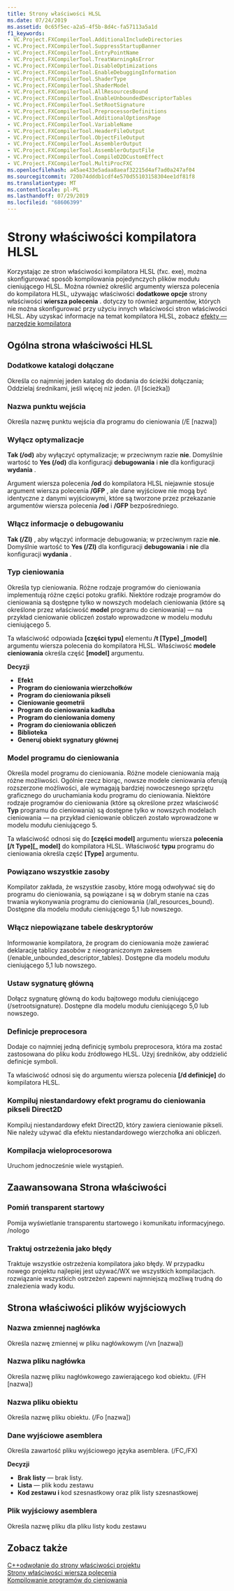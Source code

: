 ```yaml
---
title: Strony właściwości HLSL
ms.date: 07/24/2019
ms.assetid: 0c65f5ec-a2a5-4f5b-8d4c-fa57113a5a1d
f1_keywords:
- VC.Project.FXCompilerTool.AdditionalIncludeDirectories
- VC.Project.FXCompilerTool.SuppressStartupBanner
- VC.Project.FXCompilerTool.EntryPointName
- VC.Project.FXCompilerTool.TreatWarningAsError
- VC.Project.FXCompilerTool.DisableOptimizations
- VC.Project.FXCompilerTool.EnableDebuggingInformation
- VC.Project.FXCompilerTool.ShaderType
- VC.Project.FXCompilerTool.ShaderModel
- VC.Project.FXCompilerTool.AllResourcesBound
- VC.Project.FXCompilerTool.EnableUnboundedDescriptorTables
- VC.Project.FXCompilerTool.SetRootSignature
- VC.Project.FXCompilerTool.PreprocessorDefinitions
- VC.Project.FXCompilerTool.AdditionalOptionsPage
- VC.Project.FXCompilerTool.VariableName
- VC.Project.FXCompilerTool.HeaderFileOutput
- VC.Project.FXCompilerTool.ObjectFileOutput
- VC.Project.FXCompilerTool.AssemblerOutput
- VC.Project.FXCompilerTool.AssemblerOutputFile
- VC.Project.FXCompilerTool.CompileD2DCustomEffect
- VC.Project.FXCompilerTool.MultiProcFXC
ms.openlocfilehash: a45ae433e5adaa8aeaf32215d4af7ad0a247af04
ms.sourcegitcommit: 720b74dddb1cdf4e570d55103158304ee1df81f8
ms.translationtype: MT
ms.contentlocale: pl-PL
ms.lasthandoff: 07/29/2019
ms.locfileid: "68606399"
---
```

# <a name="hlsl-compiler-property-pages"></a>Strony właściwości kompilatora HLSL

Korzystając ze stron właściwości kompilatora HLSL (fxc. exe), można skonfigurować sposób kompilowania pojedynczych plików modułu cieniującego HLSL. Można również określić argumenty wiersza polecenia do kompilatora HLSL, używając właściwości **dodatkowe opcje** strony właściwości **wiersza polecenia** . dotyczy to również argumentów, których nie można skonfigurować przy użyciu innych właściwości stron właściwości HLSL. Aby uzyskać informacje na temat kompilatora HLSL, zobacz [efekty — narzędzie kompilatora](https://go.microsoft.com/fwlink/p/?LinkID=258285&clcid=0x409)

## <a name="hlsl-general-property-page"></a>Ogólna strona właściwości HLSL

### <a name="additional-include-directories"></a>Dodatkowe katalogi dołączane

Określa co najmniej jeden katalog do dodania do ścieżki dołączania; Oddzielaj średnikami, jeśli więcej niż jeden. (/I [ścieżka])

### <a name="entrypoint-name"></a>Nazwa punktu wejścia

Określa nazwę punktu wejścia dla programu do cieniowania (/E [nazwa])

### <a name="disable-optimizations"></a>Wyłącz optymalizacje

**Tak (/od)** aby wyłączyć optymalizacje; w przeciwnym razie **nie**. Domyślnie wartość to **Yes (/od)** dla konfiguracji **debugowania** i **nie** dla konfiguracji **wydania** .

Argument wiersza polecenia **/od** do kompilatora HLSL niejawnie stosuje argument wiersza polecenia **/GFP** , ale dane wyjściowe nie mogą być identyczne z danymi wyjściowymi, które są tworzone przez przekazanie argumentów wiersza polecenia **/od** i **/GFP** bezpośredniego.

### <a name="enable-debugging-information"></a>Włącz informacje o debugowaniu

**Tak (/ZI)** , aby włączyć informacje debugowania; w przeciwnym razie **nie**. Domyślnie wartość to **Yes (/ZI)** dla konfiguracji **debugowania** i **nie** dla konfiguracji **wydania** .

### <a name="shader-type"></a>Typ cieniowania

Określa typ cieniowania. Różne rodzaje programów do cieniowania implementują różne części potoku grafiki. Niektóre rodzaje programów do cieniowania są dostępne tylko w nowszych modelach cieniowania (które są określone przez właściwość **model** programu do cieniowania) — na przykład cieniowanie obliczeń zostało wprowadzone w modelu modułu cieniującego 5.

Ta właściwość odpowiada  **\[części typu]** elementu **/t \[Type] _\[model]** argumentu wiersza polecenia do kompilatora HLSL. Właściwość **modele cieniowania** określa część **[model]** argumentu.

**Decyzji**

- **Efekt**
- **Program do cieniowania wierzchołków**
- **Program do cieniowania pikseli**
- **Cieniowanie geometrii**
- **Program do cieniowania kadłuba**
- **Program do cieniowania domeny**
- **Program do cieniowania obliczeń**
- **Biblioteka**
- **Generuj obiekt sygnatury głównej**

### <a name="shader-model"></a>Model programu do cieniowania

Określa model programu do cieniowania. Różne modele cieniowania mają różne możliwości. Ogólnie rzecz biorąc, nowsze modele cieniowania oferują rozszerzone możliwości, ale wymagają bardziej nowoczesnego sprzętu graficznego do uruchamiania kodu programu do cieniowania. Niektóre rodzaje programów do cieniowania (które są określone przez właściwość **Typ** programu do cieniowania) są dostępne tylko w nowszych modelach cieniowania — na przykład cieniowanie obliczeń zostało wprowadzone w modelu modułu cieniującego 5.

Ta właściwość odnosi się do  **\[części model]** argumentu wiersza **polecenia \[/t Type]\[_ model]** do kompilatora HLSL. Właściwość **typu** programu do cieniowania określa część **[Type]** argumentu.

### <a name="all-resources-bound"></a>Powiązano wszystkie zasoby

Kompilator zakłada, że wszystkie zasoby, które mogą odwoływać się do programu do cieniowania, są powiązane i są w dobrym stanie na czas trwania wykonywania programu do cieniowania (/all_resources_bound). Dostępne dla modelu modułu cieniującego 5,1 lub nowszego.

### <a name="enable-unbounded-descriptor-tables"></a>Włącz niepowiązane tabele deskryptorów

Informowanie kompilatora, że program do cieniowania może zawierać deklarację tablicy zasobów z nieograniczonym zakresem (/enable_unbounded_descriptor_tables). Dostępne dla modelu modułu cieniującego 5,1 lub nowszego.

### <a name="set-root-signature"></a>Ustaw sygnaturę główną

Dołącz sygnaturę główną do kodu bajtowego modułu cieniującego (/setrootsignature). Dostępne dla modelu modułu cieniującego 5,0 lub nowszego.

### <a name="preprocessor-definitions"></a>Definicje preprocesora

Dodaje co najmniej jedną definicję symbolu preprocesora, która ma zostać zastosowana do pliku kodu źródłowego HLSL. Użyj średników, aby oddzielić definicje symboli.

Ta właściwość odnosi się do argumentu wiersza polecenia  **\[/d definicje]** do kompilatora HLSL.

### <a name="compile-a-direct2d-custom-pixel-shader-effect"></a>Kompiluj niestandardowy efekt programu do cieniowania pikseli Direct2D

Kompiluj niestandardowy efekt Direct2D, który zawiera cieniowanie pikseli. Nie należy używać dla efektu niestandardowego wierzchołka ani obliczeń.

### <a name="multi-processor-compilation"></a>Kompilacja wieloprocesorowa

Uruchom jednocześnie wiele wystąpień.

## <a name="advanced-property-page"></a>Zaawansowana Strona właściwości

### <a name="suppress-startup-banner"></a>Pomiń transparent startowy

Pomija wyświetlanie transparentu startowego i komunikatu informacyjnego. /nologo

### <a name="treat-warnings-as-errors"></a>Traktuj ostrzeżenia jako błędy

Traktuje wszystkie ostrzeżenia kompilatora jako błędy. W przypadku nowego projektu najlepiej jest używać/WX we wszystkich kompilacjach. rozwiązanie wszystkich ostrzeżeń zapewni najmniejszą możliwą trudną do znalezienia wady kodu.

## <a name="output-files-property-page"></a>Strona właściwości plików wyjściowych

### <a name="header-variable-name"></a>Nazwa zmiennej nagłówka

Określa nazwę zmiennej w pliku nagłówkowym (/vn [nazwa])

### <a name="header-file-name"></a>Nazwa pliku nagłówka

Określa nazwę pliku nagłówkowego zawierającego kod obiektu. (/FH [nazwa])

### <a name="object-file-name"></a>Nazwa pliku obiektu

Określa nazwę pliku obiektu. (/Fo [nazwa])

### <a name="assembler-output"></a>Dane wyjściowe asemblera

Określa zawartość pliku wyjściowego języka asemblera. (/FC,/FX)

**Decyzji**

- **Brak listy** — brak listy.
- **Lista** — plik kodu zestawu
- **Kod zestawu i** kod szesnastkowy oraz plik listy szesnastkowej

### <a name="assembler-output-file"></a>Plik wyjściowy asemblera

Określa nazwę pliku dla pliku listy kodu zestawu

## <a name="see-also"></a>Zobacz także

[C++odwołanie do strony właściwości projektu](property-pages-visual-cpp.md)<br>
[Strony właściwości wiersza polecenia](command-line-property-pages.md)<br>
[Kompilowanie programów do cieniowania](https://go.microsoft.com/fwlink/p/?LinkID=258284&clcid=0x409)
